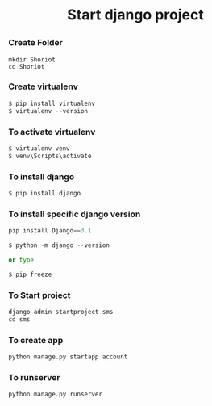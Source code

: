 <h1><p align="center">Start django project</p></h1>
 
### Create Folder

```
mkdir Shoriot
cd Shoriot
```


### Create virtualenv

```python
$ pip install virtualenv
$ virtualenv --version
```

### To activate virtualenv
```python
$ virtualenv venv
$ venv\Scripts\activate 
```


### To install django

```python
$ pip install django 
```

### To install specific django version

```python
pip install Django==3.1

$ python -m django --version

or type 

$ pip freeze 
```


### To Start project

```python
django-admin startproject sms
cd sms
```

### To create app

```python
python manage.py startapp account
```

### To runserver

```python
python manage.py runserver
```